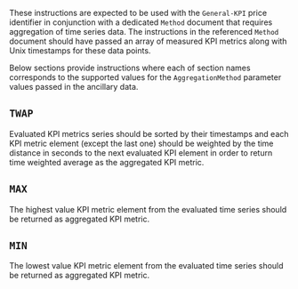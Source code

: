 These instructions are expected to be used with the `General-KPI` price identifier in conjunction with a dedicated `Method` document that requires aggregation of time series data. The instructions in the referenced `Method` document should have passed an array of measured KPI metrics along with Unix timestamps for these data points. 

Below sections provide instructions where each of section names corresponds to the supported values for the `AggregationMethod` parameter values passed in the ancillary data.

## `TWAP`

Evaluated KPI metrics series should be sorted by their timestamps and each KPI metric element (except the last one) should be weighted by the time distance in seconds to the next evaluated KPI element in order to return time weighted average as the aggregated KPI metric.

## `MAX`

The highest value KPI metric element from the evaluated time series should be returned as aggregated KPI metric.

## `MIN`

The lowest value KPI metric element from the evaluated time series should be returned as aggregated KPI metric.
